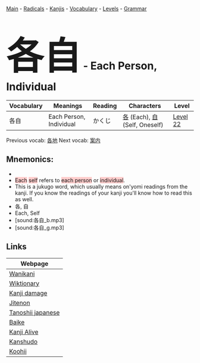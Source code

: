 <style> bigfont {font-size: 100px}</style>
[Main](../README.md) -
[Radicals](../radicals.md) -
[Kanjis](../kanjis.md) -
[Vocabulary](../vocabulary.md) -
[Levels](../levels.md) -
[Grammar](../grammar.md)
# <bigfont> 各自</bigfont> - Each Person, Individual 

| Vocabulary | Meanings | Reading | Characters | Level |
| --- | --- | --- | --- | --- |
| 各自 | Each Person, Individual | かくじ |  [各](../kanjis/各.md) (Each), [自](../kanjis/自.md) (Self, Oneself) | [Level 22](../levels/wk_level22.md) |

Previous vocab: [各地](各地.md) Next vocab: [案内](案内.md) 

## Mnemonics:

* 
* <span style="background-color:#ffcccb"> Each</span> <span style="background-color:#ffcccb"> self</span> refers to <span style="background-color:#ffcccb"> each person</span> or <span style="background-color:#ffcccb"> individual</span>.
* This is a jukugo word, which usually means on'yomi readings from the kanji. If you know the readings of your kanji you'll know how to read this as well.
* 各, 自
* Each, Self
* [sound:各自_b.mp3]
* [sound:各自_g.mp3]


## Links 

| Webpage |
| --- |
| [Wanikani          ](https://www.wanikani.com/kanji/各自) |
| [Wiktionary        ](https://en.wiktionary.org/wiki/各自) |
| [Kanji damage      ](http://www.kanjidamage.com/kanji/search?utf8=✓&q=各自) |
| [Jitenon           ](https://jitenon.com/kanji/各自) |
| [Tanoshii japanese ](https://www.tanoshiijapanese.com/dictionary/kanji.cfm?k=各自) |
| [Baike             ](https://baike.baidu.com/item/各自) |
| [Kanji Alive       ](https://app.kanjialive.com/各自) |
| [Kanshudo          ](https://www.kanshudo.com/searchmn?q=各自) |
| [Koohii            ](https://kanji.koohii.com/study/kanji/各自) |
